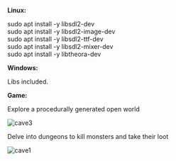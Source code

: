 **Linux:**

sudo apt install -y libsdl2-dev\
sudo apt install -y libsdl2-image-dev\
sudo apt install -y libsdl2-ttf-dev\
sudo apt install -y libsdl2-mixer-dev\
sudo apt install -y libtheora-dev    

**Windows:**

Libs included.

**Game:**

Explore a procedurally generated open world

![cave3](https://github.com/Nathanialw/RPG/assets/52517284/3e88c17e-85b5-42de-9506-001b6862af1e)

Delve into dungeons to kill monsters and take their loot

![cave1](https://github.com/Nathanialw/RPG/assets/52517284/f5e9c38a-0c3e-47e8-9006-6bf6dec8d94f)
